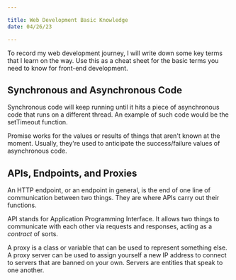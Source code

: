 ```yaml
---

title: Web Development Basic Knowledge
date: 04/26/23

---
```


To record my web development journey, I will write down some key terms that I learn on the way. Use this as a cheat sheet for the basic terms you need to know for front-end development.

## Synchronous and Asynchronous Code

Synchronous code will keep running until it hits a piece of asynchronous code that runs on a different thread. An example of such code would be the setTimeout function.

Promise works for the values or results of things that aren't known at the moment. Usually, they're used to anticipate the success/failure values of asynchronous code.

## APIs, Endpoints, and Proxies

An HTTP endpoint, or an endpoint in general, is the end of one line of communication between two things. They are where APIs carry out their functions.

API stands for Application Programming Interface. It allows two things to communicate with each other via requests and responses, acting as a *contract* of sorts.

A proxy is a class or variable that can be used to represent something else. A proxy server can be used to assign yourself a new IP address to connect to servers that are banned on your own. Servers are entities that speak to one another.
